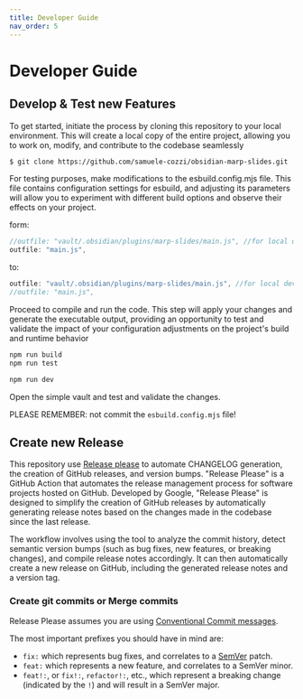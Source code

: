 ```yaml
---
title: Developer Guide
nav_order: 5
---
```


# Developer Guide

## Develop & Test new Features

To get started, initiate the process by cloning this repository to your local environment. This will create a local copy of the entire project, allowing you to work on, modify, and contribute to the codebase seamlessly

```bash
$ git clone https://github.com/samuele-cozzi/obsidian-marp-slides.git
```

For testing purposes, make modifications to the esbuild.config.mjs file. This file contains configuration settings for esbuild, and adjusting its parameters will allow you to experiment with different build options and observe their effects on your project.

form:

```js
//outfile: "vault/.obsidian/plugins/marp-slides/main.js", //for local dev!!!
outfile: "main.js",
```

to:

```js
outfile: "vault/.obsidian/plugins/marp-slides/main.js", //for local dev!!!
//outfile: "main.js",
```

Proceed to compile and run the code. This step will apply your changes and generate the executable output, providing an opportunity to test and validate the impact of your configuration adjustments on the project's build and runtime behavior

```bash
npm run build
npm run test

npm run dev
```

Open the simple vault and test and validate the changes.

PLEASE REMEMBER: not commit the `esbuild.config.mjs` file!

## Create new Release

This repository use [Release please](https://github.com/googleapis/release-please) to automate CHANGELOG generation, the creation of GitHub releases, and version bumps. 
"Release Please" is a GitHub Action that automates the release management process for software projects hosted on GitHub. Developed by Google, "Release Please" is designed to simplify the creation of GitHub releases by automatically generating release notes based on the changes made in the codebase since the last release.

The workflow involves using the tool to analyze the commit history, detect semantic version bumps (such as bug fixes, new features, or breaking changes), and compile release notes accordingly. It can then automatically create a new release on GitHub, including the generated release notes and a version tag.

### Create git commits or Merge commits

Release Please assumes you are using [Conventional Commit messages](https://www.conventionalcommits.org/).

The most important prefixes you should have in mind are:

* `fix:` which represents bug fixes, and correlates to a [SemVer](https://semver.org/)
  patch.
* `feat:` which represents a new feature, and correlates to a SemVer minor.
* `feat!:`,  or `fix!:`, `refactor!:`, etc., which represent a breaking change
  (indicated by the `!`) and will result in a SemVer major.

